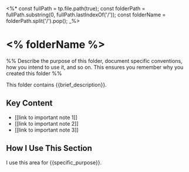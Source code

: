 <%*
const fullPath = tp.file.path(true);
const folderPath = fullPath.substring(0, fullPath.lastIndexOf('/'));
const folderName = folderPath.split('/').pop();
_%>
# <% folderName %>

%% Describe the purpose of this folder, document specific conventions, how you intend to use it, and so on. This ensures you remember why you created this folder %%

This folder contains {{brief_description}}.

## Key Content

- [[link to important note 1]]
- [[link to important note 2]]
- [[link to important note 3]]

## How I Use This Section

I use this area for {{specific_purpose}}.